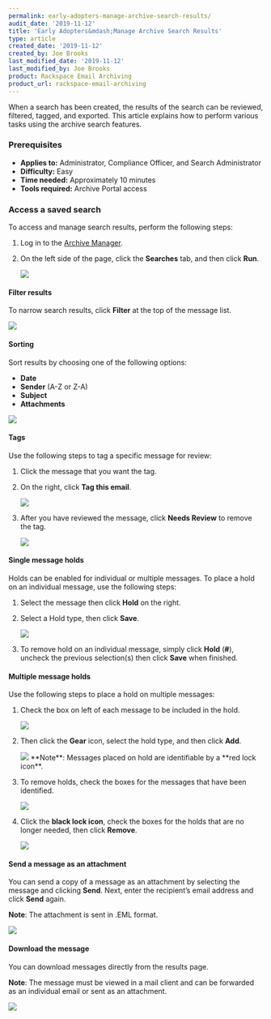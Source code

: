 ```yaml
---
permalink: early-adopters-manage-archive-search-results/
audit_date: '2019-11-12'
title: 'Early Adopters&mdash;Manage Archive Search Results'
type: article
created_date: '2019-11-12'
created_by: Joe Brooks
last_modified_date: '2019-11-12'
last_modified_by: Joe Brooks
product: Rackspace Email Archiving
product_url: rackspace-email-archiving
---
```



When a search has been created, the results of the search can be reviewed, filtered, tagged, and exported. This article explains how to perform various tasks using the archive search features.

### Prerequisites

- **Applies to:** Administrator, Compliance Officer, and Search Administrator
- **Difficulty:** Easy
- **Time needed:** Approximately 10 minutes
- **Tools required:** Archive Portal access

### Access a saved search

To access and manage search results, perform the following steps:

1. Log in to the [Archive Manager](/support/how-to/log-in-to-the-archive-manager).

2. On the left side of the page, click the **Searches** tab, and then click **Run**.

   <img src="manage-archive-search-results-1.png" />

#### Filter results

To narrow search results, click **Filter** at the top of the message list.

<img src="manage-archive-search-results-2.png" />

#### Sorting

Sort results by choosing one of the following options:

- **Date**
- **Sender** (A-Z or Z-A)
- **Subject**
- **Attachments**

<img src="manage-archive-search-results-3.png" />

#### Tags

Use the following steps to tag a specific message for review:

1. Click the message that you want the tag.

2. On the right, click **Tag this email**.

   <img src="manage-archive-search-results-4.png" />

3. After you have reviewed the message, click **Needs Review** to remove the tag.    

   <img src="manage-archive-search-results-5.png" />


#### Single message holds

Holds can be enabled for individual or multiple messages. To place a hold on an individual message, use the following steps:

1. Select the message then click **Hold** on the right.

2. Select a Hold type, then click **Save**.

   <img src="manage-archive-search-results-6.png" />

3. To remove hold on an individual message, simply click **Hold** (**#**), uncheck the previous selection(s) then click **Save** when finished.

#### Multiple message holds

Use the following steps to place a hold on multiple messages:

1. Check the box on left of each message to be included in the hold.

   <img src="manage-archive-search-results-7.png" />

2. Then click the **Gear** icon, select the hold type, and then click **Add**.

   <img src="manage-archive-search-results-8.png" />  
   **Note**: Messages placed on hold are identifiable by a **red lock icon**.

3. To remove holds, check the boxes for the messages that have been identified.

   <img src="manage-archive-search-results-9.png" /> 

4. Click the **black lock icon**, check the boxes for the holds that are no longer needed, then click **Remove**.    

   <img src="manage-archive-search-results-10.png" />

#### Send a message as an attachment

You can send a copy of a message as an attachment by selecting the message and clicking **Send**. Next, enter the recipient’s email address and click **Send** again.

**Note**: The attachment is sent in .EML format.

<img src="manage-archive-search-results-11.png" />

#### Download the message

You can download messages directly from the results page.

**Note**: The message must be viewed in a mail client and can be forwarded as an individual email or sent as an attachment.

<img src="manage-archive-search-results-12.png" />
